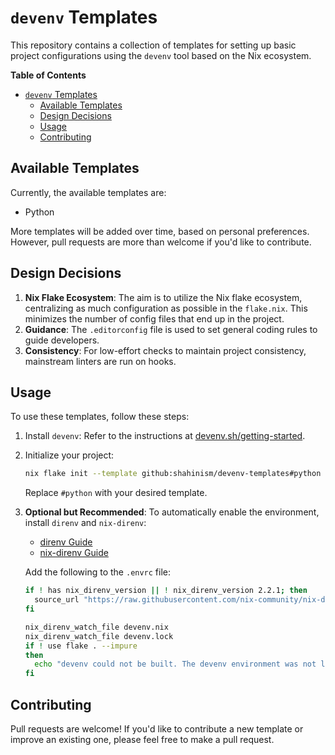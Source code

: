 # `devenv` Templates

This repository contains a collection of templates for setting up
basic project configurations using the `devenv` tool based on the Nix
ecosystem.

<!-- markdown-toc start - Don't edit this section. Run M-x markdown-toc-refresh-toc -->
**Table of Contents**

- [`devenv` Templates](#devenv-templates)
    - [Available Templates](#available-templates)
    - [Design Decisions](#design-decisions)
    - [Usage](#usage)
    - [Contributing](#contributing)

<!-- markdown-toc end -->


## Available Templates

Currently, the available templates are:

- Python

More templates will be added over time, based on personal
preferences. However, pull requests are more than welcome if you'd
like to contribute.

## Design Decisions

1. **Nix Flake Ecosystem**: The aim is to utilize the Nix flake
   ecosystem, centralizing as much configuration as possible in the
   `flake.nix`. This minimizes the number of config files that end up
   in the project.
2. **Guidance**: The `.editorconfig` file is used to set general
   coding rules to guide developers.
3. **Consistency**: For low-effort checks to maintain project
   consistency, mainstream linters are run on hooks.

## Usage

To use these templates, follow these steps:

1. Install `devenv`: Refer to the instructions at
   [devenv.sh/getting-started](https://devenv.sh/getting-started/).

2. Initialize your project:

   ```sh
   nix flake init --template github:shahinism/devenv-templates#python
   ```

   Replace `#python` with your desired template.

3. **Optional but Recommended**: To automatically enable the
   environment, install `direnv` and `nix-direnv`:

   - [direnv Guide](https://direnv.net/)
   - [nix-direnv Guide](https://github.com/nix-community/nix-direnv)

   Add the following to the `.envrc` file:

   ```sh
   if ! has nix_direnv_version || ! nix_direnv_version 2.2.1; then
     source_url "https://raw.githubusercontent.com/nix-community/nix-direnv/2.2.1/direnvrc" "sha256-zelF0vLbEl5uaqrfIzbgNzJWGmLzCmYAkInj/LNxvKs="
   fi

   nix_direnv_watch_file devenv.nix
   nix_direnv_watch_file devenv.lock
   if ! use flake . --impure
   then
     echo "devenv could not be built. The devenv environment was not loaded. Make the necessary changes to devenv.nix and hit enter to try again." >&2
   fi
   ```

## Contributing

Pull requests are welcome! If you'd like to contribute a new template
or improve an existing one, please feel free to make a pull request.

